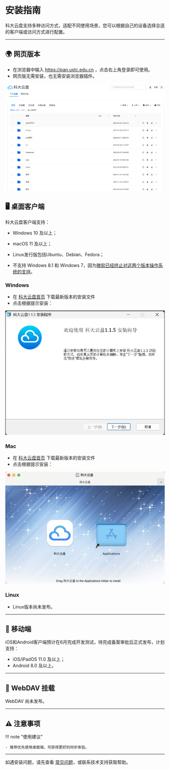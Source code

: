 # 安装指南

科大云盘支持多种访问方式，适配不同使用场景，您可以根据自己的设备选择合适的客户端或访问方式进行配置。

---
## 🌍 网页版本

- 在浏览器中输入 https://pan.ustc.edu.cn ，点击右上角登录即可使用。
- 网页版无需安装，也无需安装浏览器插件。

![科大云盘网页版](image-2.png)

## 🖥️ 桌面客户端

科大云盘客户端支持：

- Windows 10 及以上；
- macOS 11 及以上；
- Linux发行版包括Ubuntu、Debian、Fedora；

- 不支持 Windows 8.1 和 Windows 7，因为[微软已经终止对这两个版本操作系统的支持](https://www.microsoft.com/zh-cn/windows/end-of-support)。

### __Windows__

- 在 [科大云盘首页](https://pan.ustc.edu.cn/home/index) 下载最新版本的安装文件
- 点击根据提示安装：

![科大云盘Windows客户端安装](image-1.png)

### __Mac__

- 在 [科大云盘首页](https://pan.ustc.edu.cn/home/index) 下载最新版本的安装文件
- 点击根据提示安装：

![科大云盘Mac客户端安装](e9e63840337fed71c69d053c16b1c9d6.png)

### __Linux__

- Linux版本尚未发布。

---

## 📱 移动端

iOS和Android客户端预计在6月完成开发测试，待完成备案审批后正式发布，计划支持：

- iOS/iPadOS 11.0 及以上；
- Android 8.0 及以上。

---

## 🔗 WebDAV 挂载

WebDAV 尚未发布。

---

## ⚠️ 注意事项

!!! note "使用建议"

    - 推荐优先使用桌面端，可获得更好的同步体验。
---

如遇安装问题，请先查看 [常见问题](../faq/index.md)，或联系技术支持获取帮助。
